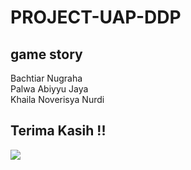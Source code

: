 # PROJECT-UAP-DDP

## game story
Bachtiar Nugraha
</br>Palwa Abiyyu Jaya
</br>Khaila Noverisya Nurdi

## Terima Kasih !!
![](https://github.com/BachtiarNugrahaAjalah/GIF-/blob/main/910275450750775316.gif)

